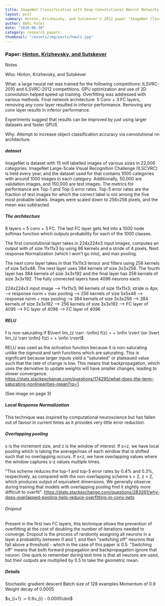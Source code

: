 ```yaml
---
title: ImageNet Classification with Deep Convolutional Neural Networks
layout: post
summary: Hinton, Krizhevsky, and Sutskever's 2012 paper "ImageNet Classification with Deep Convolutional Neural Networks" introduces contemporary practices in deep learning for image classification.
author: Abhi Patel
date: "2020-06-30"
category: research_papers
thumbnail: "/assets/img/posts/howls.jpg"
---
```


### Paper: [Hinton, Krizhevsky, and Sutskever](http://papers.nips.cc/paper/4824-imagenet-classification-with-deep-convolutional-neural-networks.pdf)


Notes

Who:
Hinton, Krizhevsky, and Sutskever

What:
  a large neural net was trained for the following competitions: ILSVRC-2010 and ILSVRC-2012 competitions. GPU optimization and use of 2D convolution helped speed up training. Overfitting was addressed with various methods.
  Final network architecture: 5 Conv + 3 FC layers, removing any conv layer resulted in inferior performance. Removing any conv layer results in inferior performance.

  Experiments suggest that results can be improved by just using larger datasets and faster GPUS

Why:
Attempt to increase object classification accuracy via convolutional nn architecture.


##### dataset
ImageNet is dataset with 15 mill labelled images of various sizes in 22,000 categories. ImageNet Large-Scale Visual Recognition Challenge (ILSCVRC) is held every year, and the dataset used for that contains 1000 categories with around 1000 images in each category. Additionally, 50,000 are validation images, and 150,000 are test images. The metrics for performance are Top-1 and Top-5 error rates. Top-5 error rates are the fraction of test images for which the correct label is not among the five most probable labels. Images were scaled down to 256x256 pixels, and the mean was subtracted.


##### The architecture
8 layers = 5 conv + 3 FC. The last FC layer gets fed into a 1000 node softmax function which outputs probability for each of the 1000 classes.

The first convolutional layer takes in 224x224x3 input images, computes an output with of size 11x11x3 by using 96 kernels and a stride of 4 pixels. Next response Normalization (which I won't go into), and max pooling.

The next conv layer takes in that 11x11x3 tensor and filters using 256 kernels of size 5x5x48. The next layer uses 384 kernels of size 3x3x256. The fourth layer has 384 kernels of size 3x3x192 and the final layer has 256 kernels of size 3x3x192. The fully connected layers have 4096 neurons each.

224x224x3 input image --> 11x11x3; 96 kernels of size 11x11x3; stride is 4px; --> response norm + max pooling --> 256 kernels of size 5x5x48 --> response norm + max pooling --> 384 kernels of size 3x3x256 --> 384 kernels of size 3x3x192 --> 256 kernels of size 3x3x192 --> FC layer of 4095 --> FC layer of 4096 --> FC layer of 4096


##### RELU
f is non-saturating if
$\lvert lim_{z \rarr -\infin} f(z) = + \infin \rvert  \lor \lvert lim_{z \rarr \infin} f(z) = + \infin \rvert$

RELU was used as the activation function because it is non-saturating unlike the sigmoid and tanh functions which are saturating. This is significant because larger inputs yield a "saturated" or plateaued value such that the rate of change is low. This means that backpropagation, which uses the derivative to update weights will have smaller changes, leading to slower convergence.  https://stats.stackexchange.com/questions/174295/what-does-the-term-saturating-nonlinearities-mean?rq=1

(See image on page 3)

##### Local Response Normalization
This technique was inspired by computational neuroscience but has fallen out of favour in current times as it provides very little error reduction.

##### Overlapping pooling
s is the increment size, and z is the window of interest. If s=z, we have local pooling which is taking the average/max of each window that is shifted such that no overlapping occurs. If s<z, we have overlapping values where the window captures s-z values multiple times.

"This scheme reduces the top-1 and top-5 error rates by 0.4% and 0.3%, respectively, as compared with the non-overlapping scheme s = 2, z = 2, which produces output of equivalent dimensions. We generally observe during training that models with overlapping pooling find it slightly more difficult to overfit".
https://stats.stackexchange.com/questions/283261/why-does-overlapped-pooling-help-reduce-overfitting-in-conv-nets

###### Dropout
Present in the first two FC layers, this technique allows the prevention of overfitting at the cost of doubling the number of iterations needed to converge. Dropout is the process of randomly assigning all neurons in a layer a probability between 0 and 1, and then "switching off" neurons that fall above a threshold - which in the case of this paper is 0.5. "Switching off" means that both forward propagation and backpropagation ignore that neuron. One quirk to remember during test time is that all neurons are used, but their outputs are multiplied by 0.5 to take the geometric mean.


##### Details

Stochastic gradient descent
Batch size of 128 examples
Momentum of 0.9
Weight decay of 0.0005

$v_{i+1} := 0.9v_{i} - 0.0005\dot$
